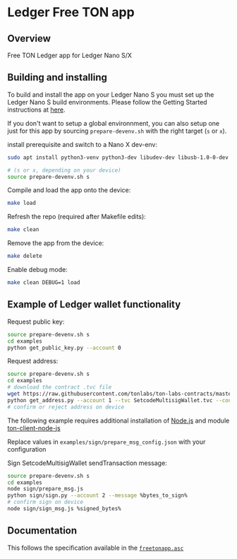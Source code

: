 # Ledger Free TON app

## Overview
Free TON Ledger app for Ledger Nano S/X

## Building and installing
To build and install the app on your Ledger Nano S you must set up the Ledger Nano S build environments. Please follow the Getting Started instructions at [here](https://ledger.readthedocs.io/en/latest/userspace/getting_started.html).

If you don't want to setup a global environnment, you can also setup one just for this app by sourcing `prepare-devenv.sh` with the right target (`s` or `x`).

install prerequisite and switch to a Nano X dev-env:

```bash
sudo apt install python3-venv python3-dev libudev-dev libusb-1.0-0-dev

# (s or x, depending on your device)
source prepare-devenv.sh s 
```

Compile and load the app onto the device:
```bash
make load
```

Refresh the repo (required after Makefile edits):
```bash
make clean
```

Remove the app from the device:
```bash
make delete
```

Enable debug mode:
```bash
make clean DEBUG=1 load
```

## Example of Ledger wallet functionality

Request public key:
```bash
source prepare-devenv.sh s
cd examples
python get_public_key.py --account 0
```

Request address:
```bash
source prepare-devenv.sh s
cd examples
# download the contract .tvc file
wget https://raw.githubusercontent.com/tonlabs/ton-labs-contracts/master/solidity/setcodemultisig/SetcodeMultisigWallet.tvc
python get_address.py --account 1 --tvc SetcodeMultisigWallet.tvc --confirm
# confirm or reject address on device
```

The following example requires additional installation of [Node.js](https://github.com/nodesource/distributions/blob/master/README.md#installation-instructions) and module [ton-client-node-js](https://www.npmjs.com/package/ton-client-node-js)

Replace values in `examples/sign/prepare_msg_config.json` with your configuration

Sign SetcodeMultisigWallet sendTransaction message:
```bash
source prepare-devenv.sh s
cd examples
node sign/prepare_msg.js 
python sign/sign.py --account 2 --message %bytes_to_sign%
# confirm sign on device
node sign/sign_msg.js %signed_bytes%
```

## Documentation
This follows the specification available in the [`freetonapp.asc`](https://github.com/play-ton/ledger-app-freeton/blob/master/doc/freetonapp.asc)
